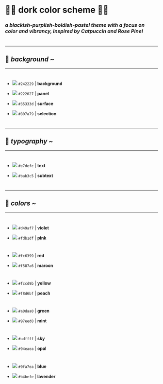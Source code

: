 # :saxophone::bug: **dork color scheme** :saxophone::bug:

 ### *a blackish-purplish-boldish-pastel theme with a focus on color and vibrancy, Inspired by Catpuccin and Rose Pine!*
#

#
---
## :octopus: _background_ ~
---
#

* ![](https://dummyimage.com/20/242229/000000?text=+) `#242229` | **background**

* ![](https://dummyimage.com/20/222027/000000?text=+) `#222027` | **panel**

* ![](https://dummyimage.com/20/35333d/000000?text=+) `#35333d` | **surface**

* ![](https://dummyimage.com/20/807a79/000000?text=+) `#807a79` | **selection**

# 
---
## :bread: _typography_ ~
---
#

* ![](https://dummyimage.com/20/E7DEFC/000000?text=+) `#e7defc` | **text**

* ![](https://dummyimage.com/20/bab3c5/000000?text=+) `#bab3c5` | **subtext**

#
---
## :cherry_blossom: _colors_ ~
---
#

* ![](https://dummyimage.com/20/d49af7/000000?text=+) `#d49af7` | **violet**

* ![](https://dummyimage.com/20/fdb1df/000000?text=+) `#fdb1df` | **pink**

#

* ![](https://dummyimage.com/20/fc6399/000000?text=+) `#fc6399` | **red**

* ![](https://dummyimage.com/20/f587a6/000000?text=+) `#f587a6` | **maroon**

#

* ![](https://dummyimage.com/20/fccd9b/000000?text=+) `#fccd9b` | **yellow**

* ![](https://dummyimage.com/20/f8d6bf/000000?text=+) `#f8d6bf` | **peach**

#

* ![](https://dummyimage.com/20/a0daa0/000000?text=+) `#a0daa0` | **green**

* ![](https://dummyimage.com/20/97eed8/000000?text=+) `#97eed8` | **mint**

#

* ![](https://dummyimage.com/20/adffff/000000?text=+) `#adffff` | **sky**

* ![](https://dummyimage.com/20/94eaea/000000?text=+) `#94eaea` | **opal**

#

* ![](https://dummyimage.com/20/9fa7ea/000000?text=+) `#9fa7ea` | **blue**

* ![](https://dummyimage.com/20/b4befe/000000?text=+) `#b4befe` | **lavender**
<!-- catpuccin color -->

